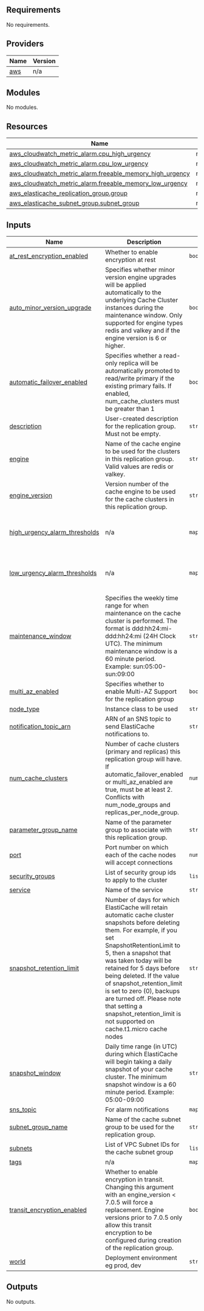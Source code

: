 <!-- BEGIN_TF_DOCS -->
## Requirements

No requirements.

## Providers

| Name | Version |
|------|---------|
| <a name="provider_aws"></a> [aws](#provider\_aws) | n/a |

## Modules

No modules.

## Resources

| Name | Type |
|------|------|
| [aws_cloudwatch_metric_alarm.cpu_high_urgency](https://registry.terraform.io/providers/hashicorp/aws/latest/docs/resources/cloudwatch_metric_alarm) | resource |
| [aws_cloudwatch_metric_alarm.cpu_low_urgency](https://registry.terraform.io/providers/hashicorp/aws/latest/docs/resources/cloudwatch_metric_alarm) | resource |
| [aws_cloudwatch_metric_alarm.freeable_memory_high_urgency](https://registry.terraform.io/providers/hashicorp/aws/latest/docs/resources/cloudwatch_metric_alarm) | resource |
| [aws_cloudwatch_metric_alarm.freeable_memory_low_urgency](https://registry.terraform.io/providers/hashicorp/aws/latest/docs/resources/cloudwatch_metric_alarm) | resource |
| [aws_elasticache_replication_group.group](https://registry.terraform.io/providers/hashicorp/aws/latest/docs/resources/elasticache_replication_group) | resource |
| [aws_elasticache_subnet_group.subnet_group](https://registry.terraform.io/providers/hashicorp/aws/latest/docs/resources/elasticache_subnet_group) | resource |

## Inputs

| Name | Description | Type | Default | Required |
|------|-------------|------|---------|:--------:|
| <a name="input_at_rest_encryption_enabled"></a> [at\_rest\_encryption\_enabled](#input\_at\_rest\_encryption\_enabled) | Whether to enable encryption at rest | `bool` | `true` | no |
| <a name="input_auto_minor_version_upgrade"></a> [auto\_minor\_version\_upgrade](#input\_auto\_minor\_version\_upgrade) | Specifies whether minor version engine upgrades will be applied automatically to the underlying Cache Cluster instances during the maintenance window. Only supported for engine types redis and valkey and if the engine version is 6 or higher. | `bool` | `true` | no |
| <a name="input_automatic_failover_enabled"></a> [automatic\_failover\_enabled](#input\_automatic\_failover\_enabled) | Specifies whether a read-only replica will be automatically promoted to read/write primary if the existing primary fails. If enabled, num\_cache\_clusters must be greater than 1 | `bool` | `true` | no |
| <a name="input_description"></a> [description](#input\_description) | User-created description for the replication group. Must not be empty. | `string` | n/a | yes |
| <a name="input_engine"></a> [engine](#input\_engine) | Name of the cache engine to be used for the clusters in this replication group. Valid values are redis or valkey. | `string` | `"redis"` | no |
| <a name="input_engine_version"></a> [engine\_version](#input\_engine\_version) | Version number of the cache engine to be used for the cache clusters in this replication group. | `string` | n/a | yes |
| <a name="input_high_urgency_alarm_thresholds"></a> [high\_urgency\_alarm\_thresholds](#input\_high\_urgency\_alarm\_thresholds) | n/a | `map(number)` | <pre>{<br/>  "cpu": 90,<br/>  "freeable_memory": 1000000000<br/>}</pre> | no |
| <a name="input_low_urgency_alarm_thresholds"></a> [low\_urgency\_alarm\_thresholds](#input\_low\_urgency\_alarm\_thresholds) | n/a | `map(number)` | <pre>{<br/>  "cpu": 80,<br/>  "freeable_memory": 2000000000<br/>}</pre> | no |
| <a name="input_maintenance_window"></a> [maintenance\_window](#input\_maintenance\_window) | Specifies the weekly time range for when maintenance on the cache cluster is performed. The format is ddd:hh24:mi-ddd:hh24:mi (24H Clock UTC). The minimum maintenance window is a 60 minute period. Example: sun:05:00-sun:09:00 | `string` | `"sat:02:00-sat:03:00"` | no |
| <a name="input_multi_az_enabled"></a> [multi\_az\_enabled](#input\_multi\_az\_enabled) | Specifies whether to enable Multi-AZ Support for the replication group | `bool` | `true` | no |
| <a name="input_node_type"></a> [node\_type](#input\_node\_type) | Instance class to be used | `string` | n/a | yes |
| <a name="input_notification_topic_arn"></a> [notification\_topic\_arn](#input\_notification\_topic\_arn) | ARN of an SNS topic to send ElastiCache notifications to. | `string` | `null` | no |
| <a name="input_num_cache_clusters"></a> [num\_cache\_clusters](#input\_num\_cache\_clusters) | Number of cache clusters (primary and replicas) this replication group will have. If automatic\_failover\_enabled or multi\_az\_enabled are true, must be at least 2. Conflicts with num\_node\_groups and replicas\_per\_node\_group. | `number` | `"2"` | no |
| <a name="input_parameter_group_name"></a> [parameter\_group\_name](#input\_parameter\_group\_name) | Name of the parameter group to associate with this replication group. | `string` | n/a | yes |
| <a name="input_port"></a> [port](#input\_port) | Port number on which each of the cache nodes will accept connections | `number` | `6379` | no |
| <a name="input_security_groups"></a> [security\_groups](#input\_security\_groups) | List of security group ids to apply to the cluster | `list(string)` | n/a | yes |
| <a name="input_service"></a> [service](#input\_service) | Name of the service | `string` | n/a | yes |
| <a name="input_snapshot_retention_limit"></a> [snapshot\_retention\_limit](#input\_snapshot\_retention\_limit) | Number of days for which ElastiCache will retain automatic cache cluster snapshots before deleting them. For example, if you set SnapshotRetentionLimit to 5, then a snapshot that was taken today will be retained for 5 days before being deleted. If the value of snapshot\_retention\_limit is set to zero (0), backups are turned off. Please note that setting a snapshot\_retention\_limit is not supported on cache.t1.micro cache nodes | `string` | n/a | yes |
| <a name="input_snapshot_window"></a> [snapshot\_window](#input\_snapshot\_window) | Daily time range (in UTC) during which ElastiCache will begin taking a daily snapshot of your cache cluster. The minimum snapshot window is a 60 minute period. Example: 05:00-09:00 | `string` | `"00:00-01:00"` | no |
| <a name="input_sns_topic"></a> [sns\_topic](#input\_sns\_topic) | For alarm notifications | `map(string)` | `null` | no |
| <a name="input_subnet_group_name"></a> [subnet\_group\_name](#input\_subnet\_group\_name) | Name of the cache subnet group to be used for the replication group. | `string` | `null` | no |
| <a name="input_subnets"></a> [subnets](#input\_subnets) | List of VPC Subnet IDs for the cache subnet group | `list(string)` | n/a | yes |
| <a name="input_tags"></a> [tags](#input\_tags) | n/a | `map(string)` | `{}` | no |
| <a name="input_transit_encryption_enabled"></a> [transit\_encryption\_enabled](#input\_transit\_encryption\_enabled) | Whether to enable encryption in transit. Changing this argument with an engine\_version < 7.0.5 will force a replacement. Engine versions prior to 7.0.5 only allow this transit encryption to be configured during creation of the replication group. | `bool` | `false` | no |
| <a name="input_world"></a> [world](#input\_world) | Deployment environment eg prod, dev | `string` | n/a | yes |

## Outputs

No outputs.
<!-- END_TF_DOCS -->